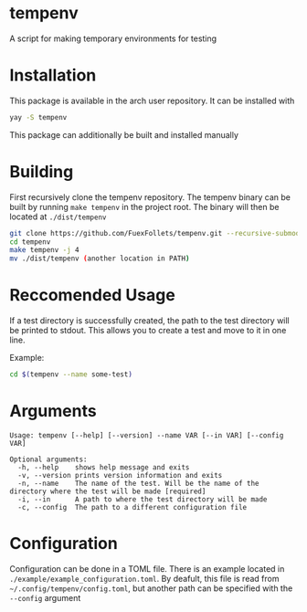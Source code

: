 # tempenv
A script for making temporary environments for testing

# Installation
This package is available in the arch user repository. It can be installed with
```bash
yay -S tempenv
```

This package can additionally be built and installed manually

# Building
First recursively clone the tempenv repository. The tempenv binary can be built by running `make tempenv` in the project root. The binary will then be located at `./dist/tempenv`

```bash
git clone https://github.com/FuexFollets/tempenv.git --recursive-submodule
cd tempenv
make tempenv -j 4
mv ./dist/tempenv (another location in PATH)
```

# Reccomended Usage
If a test directory is successfully created, the path to the test directory will be printed to stdout. This allows you to create a test and move to it in one line.

Example:
```bash
cd $(tempenv --name some-test)
```

# Arguments
```
Usage: tempenv [--help] [--version] --name VAR [--in VAR] [--config VAR]

Optional arguments:
  -h, --help   	shows help message and exits 
  -v, --version	prints version information and exits 
  -n, --name   	The name of the test. Will be the name of the directory where the test will be made [required]
  -i, --in     	A path to where the test directory will be made 
  -c, --config 	The path to a different configuration file 
```

# Configuration
Configuration can be done in a TOML file. There is an example located in `./example/example_configuration.toml`. By deafult, this file is read from `~/.config/tempenv/config.toml`, but another path can be specified with the `--config` argument
